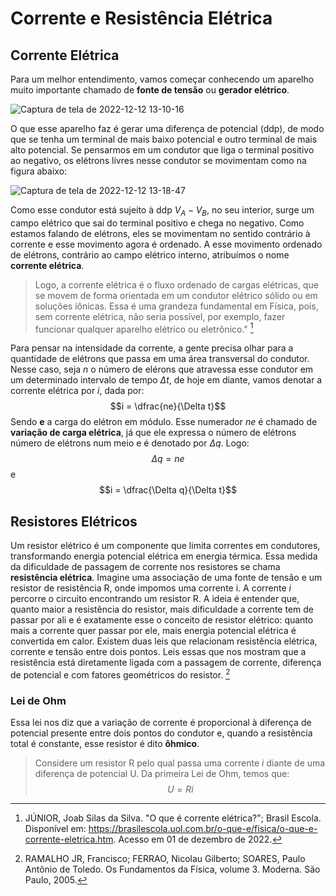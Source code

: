 # Corrente e Resistência Elétrica
  ## Corrente Elétrica
  
  Para um melhor entendimento, vamos começar conhecendo um aparelho muito importante chamado de __fonte de tensão__ ou __gerador elétrico__.
  
   ![Captura de tela de 2022-12-12 13-10-16](https://user-images.githubusercontent.com/118854577/207109439-cf4754f3-f901-4cc2-ab9c-aae8aa555b72.png)
   
  O que esse aparelho faz é gerar uma diferença de potencial (ddp), de modo que se tenha um terminal de mais baixo potencial e outro terminal de mais alto potencial. Se pensarmos em um condutor que liga o terminal positivo ao negativo, os elétrons livres nesse condutor se movimentam como na figura abaixo:
  
![Captura de tela de 2022-12-12 13-18-47](https://user-images.githubusercontent.com/118854577/207110986-4867bbd4-8d30-4e27-a200-95338d801197.png)

  Como esse condutor está sujeito à ddp $V_{A} - V_{B}$, no seu interior, surge um campo elétrico que sai do terminal positivo e chega no negativo. Como estamos falando de elétrons, eles se movimentam no sentido contrário à corrente e esse movimento agora é ordenado. A esse movimento ordenado de elétrons, contrário ao campo elétrico interno, atribuímos o nome **corrente elétrica**.
  
  > Logo, a corrente elétrica é o fluxo ordenado de cargas elétricas, que se movem de forma orientada em um condutor elétrico sólido ou em soluções iônicas. Essa é uma grandeza fundamental em Física, pois, sem corrente elétrica, não seria possível, por exemplo, fazer funcionar qualquer aparelho elétrico ou eletrônico." [^1]
  
  Para pensar na intensidade da corrente, a gente precisa olhar para a quantidade de elétrons que passa em uma área transversal do condutor. Nesse caso, seja _n_ o número de elérons que atravessa esse condutor em um determinado intervalo de tempo $\Delta t$, de hoje em diante, vamos denotar a corrente elétrica por _i_, dada por:
  $$i = \dfrac{ne}{\Delta t}$$
  Sendo **e** a carga do elétron em módulo. Esse numerador _ne_ é chamado de **variação de carga elétrica**, já que ele expressa o número de elétrons número de elétrons num meio e é denotado por $\Delta q$.
  Logo:
  $$\Delta q = ne$$
  e
  $$i = \dfrac{\Delta q}{\Delta t}$$
  
  ## Resistores Elétricos
  
  Um resistor elétrico é um componente que limita correntes em condutores, transformando energia potencial elétrica em energia térmica. Essa medida da dificuldade de passagem de corrente nos resistores se chama **resistência elétrica**. Imagine uma associação de uma fonte de tensão e um resistor de resistência R, onde impomos uma corrente i.
  A corrente _i_ percorre o circuito encontrando um resistor R. A ideia é entender que, quanto maior a resistência do resistor, mais dificuldade a corrente tem de passar por ali e é exatamente esse o conceito de resistor elétrico: quanto mais a corrente quer passar por ele, mais energia potencial elétrica é convertida em calor.
  Existem duas leis que relacionam resistência elétrica, corrente e tensão entre dois pontos. Leis essas que nos mostram que a resistência está diretamente ligada com a passagem de corrente, diferença de potencial e com fatores geométricos do resistor. [^2]
  ### Lei de Ohm
  Essa lei nos diz que a variação de corrente é proporcional à diferença de potencial presente entre dois pontos do condutor e, quando a resistência total é constante, esse resistor é dito **ôhmico**. 
  > Considere um resistor R pelo qual passa uma corrente _i_ diante de uma diferença de potencial U.
  Da primeira Lei de Ohm, temos que:
  $$U = Ri$$
  
  
[^1]: JÚNIOR, Joab Silas da Silva. "O que é corrente elétrica?"; Brasil Escola. Disponível em: https://brasilescola.uol.com.br/o-que-e/fisica/o-que-e-corrente-eletrica.htm. Acesso em 01 de dezembro de 2022.
[^2]: RAMALHO JR, Francisco; FERRAO, Nicolau Gilberto; SOARES, Paulo Antônio de Toledo. Os Fundamentos da Física, volume 3. Moderna. São Paulo, 2005.
